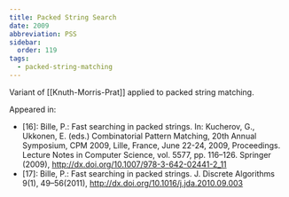 ```yaml
---
title: Packed String Search
date: 2009
abbreviation: PSS
sidebar:
  order: 119
tags:
  - packed-string-matching
---
```


Variant of [[Knuth-Morris-Prat]] applied to packed string matching.

Appeared in:

- [16]: Bille, P.: Fast searching in packed strings. In: Kucherov, G., Ukkonen, E. (eds.) Combinatorial Pattern Matching, 20th Annual Symposium, CPM 2009, Lille, France, June 22-24, 2009, Proceedings. Lecture Notes in Computer Science, vol. 5577, pp. 116–126. Springer (2009), http://dx.doi.org/10.1007/978-3-642-02441-2_11
- [17]: Bille, P.: Fast searching in packed strings. J. Discrete Algorithms 9(1), 49–56(2011), http://dx.doi.org/10.1016/j.jda.2010.09.003
